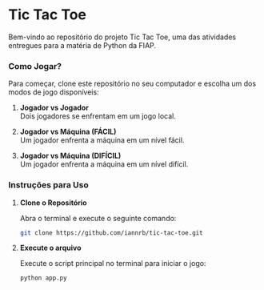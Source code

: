 # Tic Tac Toe

Bem-vindo ao repositório do projeto Tic Tac Toe, uma das atividades entregues para a matéria de Python da FIAP.

### Como Jogar?

Para começar, clone este repositório no seu computador e escolha um dos modos de jogo disponíveis:

1. **Jogador vs Jogador**  
   Dois jogadores se enfrentam em um jogo local.

2. **Jogador vs Máquina (FÁCIL)**  
   Um jogador enfrenta a máquina em um nível fácil.

3. **Jogador vs Máquina (DIFÍCIL)**  
   Um jogador enfrenta a máquina em um nível difícil.

### Instruções para Uso

1. **Clone o Repositório**

   Abra o terminal e execute o seguinte comando:

   ```bash
   git clone https://github.com/iannrb/tic-tac-toe.git

2. **Execute o arquivo**

   Execute o script principal no terminal para iniciar o jogo:

   ```bash
   python app.py
